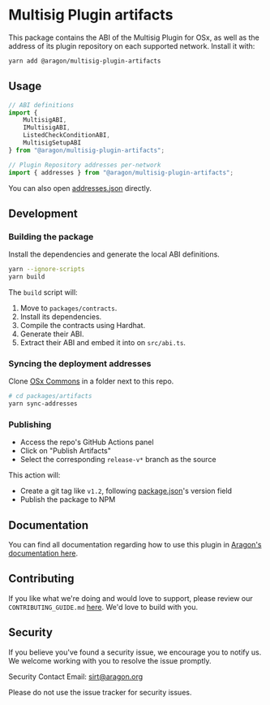 # Multisig Plugin artifacts

This package contains the ABI of the Multisig Plugin for OSx, as well as the address of its plugin repository on each supported network. Install it with:

```sh
yarn add @aragon/multisig-plugin-artifacts
```

## Usage

```typescript
// ABI definitions
import {
    MultisigABI,
    IMultisigABI,
    ListedCheckConditionABI,
    MultisigSetupABI
} from "@aragon/multisig-plugin-artifacts";

// Plugin Repository addresses per-network
import { addresses } from "@aragon/multisig-plugin-artifacts";
```

You can also open [addresses.json](https://github.com/aragon/multisig-plugin/blob/main/packages/artifacts/src/addresses.json) directly.

## Development

### Building the package

Install the dependencies and generate the local ABI definitions.

```sh
yarn --ignore-scripts
yarn build
```

The `build` script will:
1. Move to `packages/contracts`.
2. Install its dependencies.
3. Compile the contracts using Hardhat.
4. Generate their ABI.
5. Extract their ABI and embed it into on `src/abi.ts`.

### Syncing the deployment addresses

Clone [OSx Commons](https://github.com/aragon/osx-commons) in a folder next to this repo.

```sh
# cd packages/artifacts
yarn sync-addresses
```

### Publishing

- Access the repo's GitHub Actions panel
- Click on "Publish Artifacts"
- Select the corresponding `release-v*` branch as the source

This action will:
- Create a git tag like `v1.2`, following [package.json](./package.json)'s version field
- Publish the package to NPM

## Documentation

You can find all documentation regarding how to use this plugin in [Aragon's documentation here](https://docs.aragon.org/multisig/1.x/index.html).

## Contributing

If you like what we're doing and would love to support, please review our `CONTRIBUTING_GUIDE.md` [here](https://github.com/aragon/multisig-plugin/blob/main/CONTRIBUTIONS.md). We'd love to build with you.

## Security

If you believe you've found a security issue, we encourage you to notify us. We welcome working with you to resolve the issue promptly.

Security Contact Email: sirt@aragon.org

Please do not use the issue tracker for security issues.
